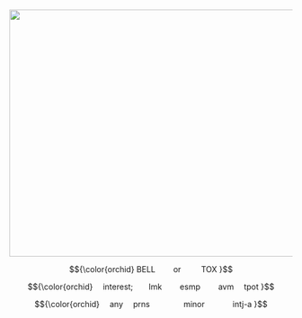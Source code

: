 <p align="center">                 
 <img src="https://cdn.discordapp.com/attachments/1212682789695004713/1219951360812777472/Untitled11_20240320181221.png?ex=66530abe&is=6651b93e&hm=bd2406e1bc22ff5c7c9e7d652e80f5c7ed9a736ccb7c58cde0c1fe199f813193&" height=440 width=770">


<p align="center"
  
<p align="center"> $${\color{orchid}
  BELL    or    TOX }$$
<p align="center"> $${\color{orchid}
  interest;  lmk   esmp   avm  tpot }$$
<p align="center"> $${\color{orchid}
  any  prns     minor     intj-a }$$

<!--
**aroaceyinyang/aroaceyinyang** is a ✨ _special_ ✨ repository because its `README.md` (this file) appears on your GitHub profile.

Here are some ideas to get you started:

- 🔭 I’m currently working on ...
- 🌱 I’m currently learning ...
- 👯 I’m looking to collaborate on ...
- 🤔 I’m looking for help with ...
- 💬 Ask me about ...
- 📫 How to reach me: ...
- 😄 Pronouns: ...
- ⚡ Fun fact: ...
-->
